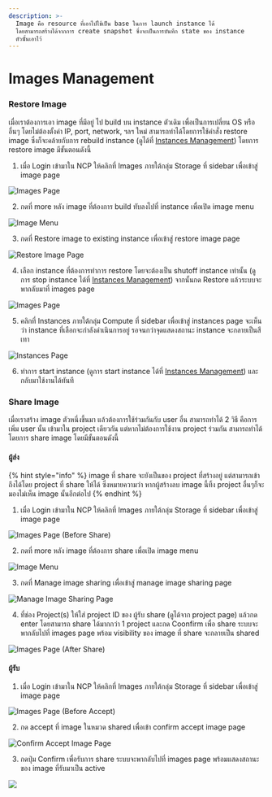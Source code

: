 ```yaml
---
description: >-
  Image คือ resource ที่เอาไปใช้เป็น base ในการ launch instance ได้
  โดยสามารถสร้างได้จากการ create snapshot ซึ่งจะเป็นการบันทึก state ของ instance
  ตัวนัั้นเอาไว้
---
```


# Images Management

### Restore Image

เมื่อเราต้องการเอา image ที่มีอยู่ ไป build บน instance ตัวเดิม เพื่อเป็นการเปลี่ยน OS หรืออื่นๆ โดยไม่ต้องตั้งค่า IP, port, network, ฯลฯ ใหม่ สามารถทำได้โดยการใช้คำสั่ง restore image ซึ่งก็จะคล้ายกับการ rebuild instance \(ดูได้ที่ [Instances Management](../instances/instances-management.md#rebuild)\) โดยการ restore image มีขั้นตอนดังนี้

1. เมื่อ Login เข้ามาใน NCP ให้คลิกที่ Images ภายใต้กลุ่ม Storage ที่ sidebar เพื่อเข้าสู่ image page

![Images Page](../.gitbook/assets/restoreimage01.png)

2. กดที่ more หลัง image ที่ต้องการ build ทับลงไปที่ instance เพื่อเปิด image menu

![Image Menu](../.gitbook/assets/restoreimage02.png)

3. กดที่ Restore image to existing instance เพื่อเข้าสู่ restore image page

![Restore Image Page](../.gitbook/assets/restoreimage03.png)

4. เลือก instance ที่ต้องการทำการ restore โดยจะต้องเป็น shutoff instance เท่านั้น \(ดูการ stop instance ได้ที่ [Instances Management](../instances/instances-management.md#stop)\) จากนั้นกด Restore แล้วระบบจะพากลับมาที่ images page

![Images Page](../.gitbook/assets/restoreimage04.png)

5. คลิกที่ Instances ภายใต้กลุ่ม Compute ที่ sidebar เพื่อเข้าสู่ instances page จะเห็นว่า instance ที่เลือกจะกำลังดำเนินการอยู่ รอจนกว่าจุดแสดงสถานะ instance จะกลายเป็นสีเทา

![Instances Page](../.gitbook/assets/restoreimage04-1.png)

6. ทำการ start instance \(ดูการ start instance ได้ที่ [Instances Management](../instances/instances-management.md#start)\) และกลับมาใช้งานได้ทันที



### Share Image

เมื่อเราสร้าง image ตัวหนึ่งขึ้นมา แล้วต้องการใช้ร่วมกันกับ user อื่น สามารถทำได้ 2 วิธี คือการเพิ่ม user นั้น เข้ามาใน project เดียวกัน แต่หากไม่ต้องการใช้งาน project ร่วมกัน สามารถทำได้โดยการ share image โดยมีขั้นตอนดังนี้

#### ผู้ส่ง

{% hint style="info" %}
image ที่ share จะยังเป็นของ project ที่สร้างอยู่ แต่สามารถเข้าถึงได้โดย project ที่ share ให้ได้ ซึ่งหมายความว่า หากผู้สร้างลบ image นี้ทิ้ง project อื่นๆก็จะมองไม่เห็น image นั้นอีกต่อไป
{% endhint %}

1. เมื่อ Login เข้ามาใน NCP ให้คลิกที่ Images ภายใต้กลุ่ม Storage ที่ sidebar เพื่อเข้าสู่ image page

![Images Page \(Before Share\)](../.gitbook/assets/restoreimage01.png)

2. กดที่ more หลัง image ที่ต้องการ share เพื่อเปิด image menu

![Image Menu](../.gitbook/assets/restoreimage02.png)

3. กดที่ Manage image sharing เพื่อเข้าสู่ manage image sharing page

![Manage Image Sharing Page](../.gitbook/assets/shareimage01-1.png)

4. ที่ช่อง Project\(s\) ให้ใส่ project ID ของ ผู้รับ share \(ดูได้จาก project page\) แล้วกด enter โดยสามารถ share ได้มากกว่า 1 project และกด Coonfirm เพื่อ share ระบบจะพากลับไปที่ images page พร้อม visibility ของ image ที่ share จะกลายเป็น shared

![Images Page \(After Share\) ](../.gitbook/assets/shareimage02.png)

#### ผู้รับ

1. เมื่อ Login เข้ามาใน NCP ให้คลิกที่ Images ภายใต้กลุ่ม Storage ที่ sidebar เพื่อเข้าสู่ image page

![Images Page \(Before Accept\)](../.gitbook/assets/shareimage05.png)

2. กด accept ที่ image ในหมวด shared เพื่อเข้า confirm accept image page

![Confirm Accept Image Page](../.gitbook/assets/shareimage03.png)

3. กดปุ่ม Confirm เพื่อรับการ share ระบบจะพากลับไปที่ images page พร้อมแสดงสถานะของ image ที่รับมาเป็น active

![](../.gitbook/assets/shareimage04.png)

